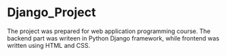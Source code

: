 # Django_Project
The project was prepared for web application programming course. The backend part was writeen in Python Django framework, while frontend was written using HTML and CSS. 
